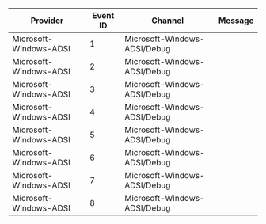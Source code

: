 Provider                |  Event ID  |  Channel                       |  Message
------------------------|------------|--------------------------------|---------
Microsoft-Windows-ADSI  |  1         |  Microsoft-Windows-ADSI/Debug  |
Microsoft-Windows-ADSI  |  2         |  Microsoft-Windows-ADSI/Debug  |
Microsoft-Windows-ADSI  |  3         |  Microsoft-Windows-ADSI/Debug  |
Microsoft-Windows-ADSI  |  4         |  Microsoft-Windows-ADSI/Debug  |
Microsoft-Windows-ADSI  |  5         |  Microsoft-Windows-ADSI/Debug  |
Microsoft-Windows-ADSI  |  6         |  Microsoft-Windows-ADSI/Debug  |
Microsoft-Windows-ADSI  |  7         |  Microsoft-Windows-ADSI/Debug  |
Microsoft-Windows-ADSI  |  8         |  Microsoft-Windows-ADSI/Debug  |